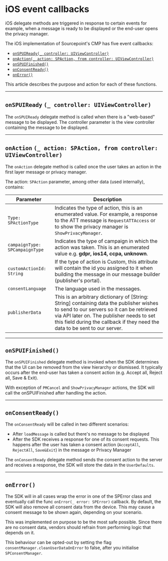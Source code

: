 # iOS event callbacks

iOS delegate methods are triggered in response to certain events for example, when a message is ready to be displayed or the end-user opens the privacy manager.

The iOS implementation of Sourcepoint's CMP has five event callbacks: 

- [`onSPUIReady(_ controller: UIViewController)`](#onSPUIReady)
- [`onAction(_ action: SPAction, from controller: UIViewController)`](#onAction)
- [`onSPUIFinished()`](#onSPUIFinished())
- [`onConsentReady()`](#onConsentReady())
- [`onError()`](#onError())

This article describes the purpose and action for each of these functions.

---
## `onSPUIReady` `(_ controller: UIViewController)`

The `onSPUIReady` delegate method is called when there is a "web-based" message to be displayed. The controller parameter is the view controller containing the message to be displayed.

---
## `onAction` `(_ action: SPAction, from controller: UIViewController)`

The `onAction` delegate method is called once the user takes an action in the first layer message or privacy manager.

The action: `SPAction` parameter, among other data (used internally), contains:

| Parameter                      | Description                                                                                                                                                                                                                                                        |
|--------------------------------|--------------------------------------------------------------------------------------------------------------------------------------------------------------------------------------------------------------------------------------------------------------------|
| `Type: SPActionType`           | Indicates the type of action, this is an enumerated value.  For example, a response to the ATT message is `RequestATTAccess` or to show the privacy manager is `ShowPrivacyManager`.                                                                               |
| `campaignType: SPCampaignType` | Indicates the type of campaign in which the action was taken. This is an enumerated value e.g.  **gdpr, ios14, ccpa, unknown**.                                                                                                                                    |
| `customActionId: String`       | If the type of action is Custom, this attribute will contain the id you assigned to it when building the message in our message builder (publisher's portal).                                                                                                      |
| `consentLanguage`              | The language used in the messages.                                                                                                                                                                                                                                 |
| `publisherData`                | This is an arbitrary dictionary of [String: String] containing data the publisher wishes to send to our servers so it can be retrieved via API later on. The publisher needs to set this field during the callback if they need the data to be sent to our server. |

---
## `onSPUIFinished()`

The `onSPUIFinished` delegate method is invoked when the SDK determines that the UI can be removed from the view hierarchy or dismissed. It typically occurs after the end-user has taken a consent action (e.g. Accept all, Reject all, Save & Exit).

With exception of `PMCancel` and `ShowPrivacyManager` actions, the SDK will call the onSPUIFinished after handling the action.

---
## `onConsentReady()`

The `onConsentReady` will be called in two different scenarios:

- After `loadMessage` is called but there's no message to be displayed
- After the SDK receives a response for one of its consent requests. This happens after the user has taken a consent action (`AcceptAll`, `RejectAll`, `Save&Exit`) in the message or Privacy Manager

The `onConsentReady` delegate method sends the consent action to the server and receives a response, the SDK will store the data in the `UserDefaults`.

---
## `onError()`

The SDK will in all cases wrap the error in one of the SPError class and eventually call the func `onError(_ error: SPError)` callback. By default, the SDK will also remove all consent data from the device. This may cause a consent message to be shown again, depending on your scenario.

This was implemented on purpose to be the most safe possible. Since there are no consent data, vendors should refrain from performing logic that depends on it.

This behaviour can be opted-out by setting the flag `consentManager.cleanUserDataOnError` to false, after you initialise `SPConsentManager`.
